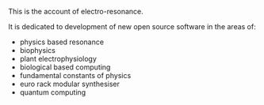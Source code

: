 This is the account of electro-resonance. 

It is dedicated to development of new open source software in the areas of:
* physics based resonance
* biophysics
* plant electrophysiology
* biological based computing
* fundamental constants of physics
* euro rack modular synthesiser
* quantum computing
